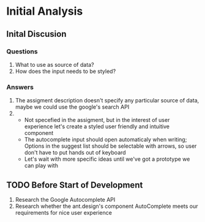 
# Initial Analysis

## Inital Discusion

### Questions

1. What to use as source of data?
2. How does the input needs to be styled?

### Answers

1. The assigment description doesn't specify any particular source of data, maybe we could use the google's search API
2.
    * Not specefied in the assigment, but in the interest of user experience let's create a styled user friendly and intuitive component
    * The autocomplete input should open automaticaly when writing; Options in the suggest list should be selectable with arrows, so user don't have to put hands out of keyboard
    * Let's wait with more specific ideas until we've got a prototype we can play with

## TODO Before Start of Development

1. Research the Google Autocomplete API
2. Research whether the ant.design's component AutoComplete meets our requirements for nice user experience
